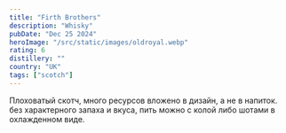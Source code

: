 ```yaml
---
title: "Firth Brothers"
description: "Whisky"
pubDate: "Dec 25 2024"
heroImage: "/src/static/images/oldroyal.webp"
rating: 6
distillery: ""
country: "UK"
tags: ["scotch"]
---
```


Плоховатый скотч, много ресурсов вложено в дизайн, а не в напиток. без характерного запаха и вкуса, пить можно с колой либо шотами в охлажденном виде.
